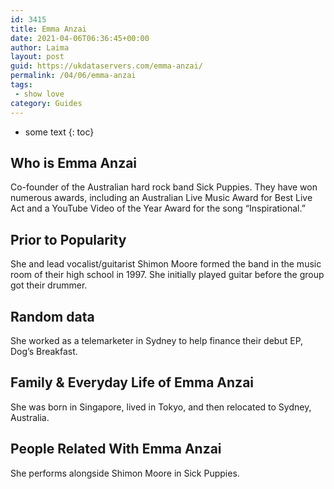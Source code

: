 ```yaml
---
id: 3415
title: Emma Anzai
date: 2021-04-06T06:36:45+00:00
author: Laima
layout: post
guid: https://ukdataservers.com/emma-anzai/
permalink: /04/06/emma-anzai
tags:
 - show love
category: Guides
---
```


* some text
{: toc}


## Who is Emma Anzai
                  
                  
                  
Co-founder of the Australian hard rock band Sick Puppies. They have won numerous awards, including an Australian Live Music Award for Best Live Act and a YouTube Video of the Year Award for the song &#8220;Inspirational.&#8221;
                  
              
            
              
            
                
                
                
## Prior to Popularity
                  
                  
                  
She and lead vocalist/guitarist Shimon Moore formed the band in the music room of their high school in 1997. She initially played guitar before the group got their drummer.
                  
              
            
              
            
                
                
                
## Random data
                  
                  
                  
She worked as a telemarketer in Sydney to help finance their debut EP, Dog&#8217;s Breakfast.
                  
              
            
              
            
                
                
                
## Family & Everyday Life of Emma Anzai
                  
                  
                  
She was born in Singapore, lived in Tokyo, and then relocated to Sydney, Australia.
                  
              
            
              
            
                
                
                
## People Related With Emma Anzai
                  
                  
                  
She performs alongside Shimon Moore in Sick Puppies.
                  
              
            
              
            
                
              
            
              
              
            
            
              
            
          
          
          